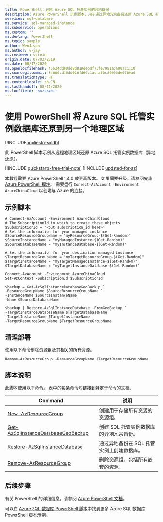 ```yaml
---
title: PowerShell：还原 Azure SQL 托管实例的异地备份
description: Azure PowerShell 示例脚本，用于通过异地冗余备份还原 Azure SQL 托管实例数据库的。
services: sql-database
ms.service: sql-managed-instance
ms.subservice: operations
ms.custom: ''
ms.devlang: PowerShell
ms.topic: sample
author: WenJason
ms.author: v-jay
ms.reviewer: sstein
origin.date: 07/03/2019
ms.date: 08/17/2020
ms.openlocfilehash: 45b34dd00dd8d819debdf73fe7981ada00ac1110
ms.sourcegitcommit: 84606cd16dd026fd66c1ac4afbc89906de0709ad
ms.translationtype: HT
ms.contentlocale: zh-CN
ms.lasthandoff: 08/14/2020
ms.locfileid: "88223401"
---
```

# <a name="use-powershell-to-restore-an-azure-sql-managed-instance-database-to-another-geo-region"></a>使用 PowerShell 将 Azure SQL 托管实例数据库还原到另一个地理区域

[!INCLUDE[appliesto-sqldb](../../includes/appliesto-sqlmi.md)]

此 PowerShell 脚本示例从远程地理区域还原 Azure SQL 托管实例数据库（异地还原）。  

[!INCLUDE [quickstarts-free-trial-note](../../../../includes/quickstarts-free-trial-note.md)]
[!INCLUDE [updated-for-az](../../../../includes/updated-for-az.md)]

本教程需要 Azure PowerShell 1.4.0 或更高版本。 如果需要升级，请参阅[安装 Azure PowerShell 模块](https://docs.microsoft.com/powershell/azure/install-az-ps)。 需要运行 `Connect-AzAccount -Environment AzureChinaCloud` 以创建与 Azure 的连接。

## <a name="sample-script"></a>示例脚本

```azurepowershell
# Connect-AzAccount -Environment AzureChinaCloud
# The SubscriptionId in which to create these objects
$SubscriptionId = '<put subscription_id here>'
# Set the information for your managed instance
$SourceResourceGroupName = "myResourceGroup-$(Get-Random)"
$SourceInstanceName = "myManagedInstance-$(Get-Random)"
$SourceDatabaseName = "myInstanceDatabase-$(Get-Random)"

# Set the information for your destination managed instance
$TargetResourceGroupName = "myTargetResourceGroup-$(Get-Random)"
$TargetInstanceName = "myTargetManagedInstance-$(Get-Random)"
$TargetDatabaseName = "myTargetInstanceDatabase-$(Get-Random)"

Connect-AzAccount -Environment AzureChinaCloud
Set-AzContext -SubscriptionId $SubscriptionId

$backup = Get-AzSqlInstanceDatabaseGeoBackup `
-ResourceGroupName $SourceResourceGroupName `
-InstanceName $SourceInstanceName `
-Name $SourceDatabaseName

$backup | Restore-AzSqlInstanceDatabase -FromGeoBackup `
-TargetInstanceDatabaseName $TargetDatabaseName `
-TargetInstanceName $TargetInstanceName `
-TargetResourceGroupName $TargetResourceGroupName

```

## <a name="clean-up-deployment"></a>清理部署

使用以下命令删除资源组及其相关的所有资源。

```azurepowershell
Remove-AzResourceGroup -ResourceGroupName $TargetResourceGroupName
```

## <a name="script-explanation"></a>脚本说明

此脚本使用以下命令。 表中的每条命令均链接到特定于命令的文档。

| Command | 说明 |
|---|---|
| [New-AzResourceGroup](https://docs.microsoft.com/powershell/module/az.resources/New-AzResourceGroup) | 创建用于存储所有资源的资源组。 |
| [Get-AzSqlInstanceDatabaseGeoBackup](https://docs.microsoft.com/powershell/module/az.sql/Get-AzSqlInstanceDatabaseGeoBackup) | 创建 SQL 托管实例数据库的异地冗余备份。 |
| [Restore-AzSqlInstanceDatabase](https://docs.microsoft.com/powershell/module/az.sql/Restore-AzSqlInstanceDatabase) | 通过异地备份在 SQL 托管实例上创建数据库。 |
| [Remove-AzResourceGroup](https://docs.microsoft.com/powershell/module/az.resources/remove-azresourcegroup) | 删除资源组，包括所有嵌套的资源。 |

## <a name="next-steps"></a>后续步骤

有关 PowerShell 的详细信息，请参阅 [Azure PowerShell 文档](https://docs.microsoft.com/powershell/azure/)。

可以在 [Azure SQL 数据库 PowerShell 脚本](../../database/powershell-script-content-guide.md)中找到更多 Azure SQL 数据库 PowerShell 脚本示例。
